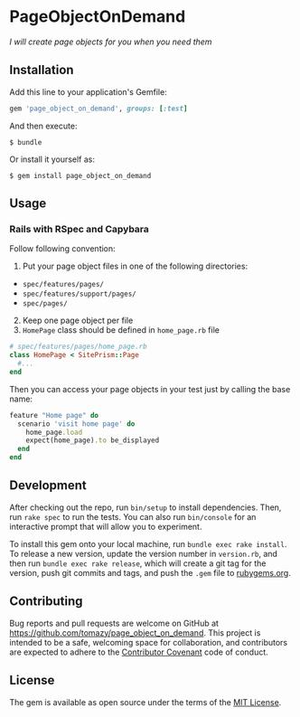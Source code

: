 # PageObjectOnDemand

*I will create page objects for you when you need them*

## Installation

Add this line to your application's Gemfile:

```ruby
gem 'page_object_on_demand', groups: [:test]
```

And then execute:

    $ bundle

Or install it yourself as:

    $ gem install page_object_on_demand

## Usage

### Rails with RSpec and Capybara

Follow following convention:

1. Put your page object files in one of the following directories:

* `spec/features/pages/`
* `spec/features/support/pages/`
* `spec/pages/`

2. Keep one page object per file
3. `HomePage` class should be defined in `home_page.rb` file

```ruby
# spec/features/pages/home_page.rb
class HomePage < SitePrism::Page
  #...
end
```

Then you can access your page objects in your test just by calling the base name:

```ruby
feature "Home page" do
  scenario 'visit home page' do
    home_page.load
    expect(home_page).to be_displayed
  end
end
```

## Development

After checking out the repo, run `bin/setup` to install dependencies. Then, run `rake spec` to run the tests. You can also run `bin/console` for an interactive prompt that will allow you to experiment.

To install this gem onto your local machine, run `bundle exec rake install`. To release a new version, update the version number in `version.rb`, and then run `bundle exec rake release`, which will create a git tag for the version, push git commits and tags, and push the `.gem` file to [rubygems.org](https://rubygems.org).

## Contributing

Bug reports and pull requests are welcome on GitHub at https://github.com/tomazy/page_object_on_demand. This project is intended to be a safe, welcoming space for collaboration, and contributors are expected to adhere to the [Contributor Covenant](contributor-covenant.org) code of conduct.


## License

The gem is available as open source under the terms of the [MIT License](http://opensource.org/licenses/MIT).

